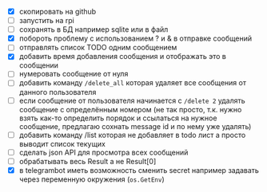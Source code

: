 - [x] скопировать на github 
- [ ] запустить на rpi
- [ ] сохранять в БД например sqlite или в файл
- [x] побороть проблему с использованием ? и & в отправке сообщений
- [ ] отправлять список TODO одним сообщением
- [x] добавить время добавления сообщения и отображать это в сообщении
- [ ] нумеровать сообщение от нуля
- [ ] добавить команду `/delete_all` которая удаляет все сообщения от данного пользователя
- [ ] если сообщение от пользователя начинается с `/delete 2` удалять сообщение с определённым номером
  (не так просто, т.к. нужно взять как-то определить порядок и ссылаться на нужное сообщение, предлагаю сохнать message id и по нему уже удалять)
- [ ] добавить команду /list которая не добавляет в todo лист а просто выводит список текущих
- [ ] сделать json API для просмотра всех сообщений
- [ ] обрабатывать весь Result а не Result[0]
- [x] в telegrambot иметь возможность сменить secret например задавать через переменную окружения (`os.GetEnv`)